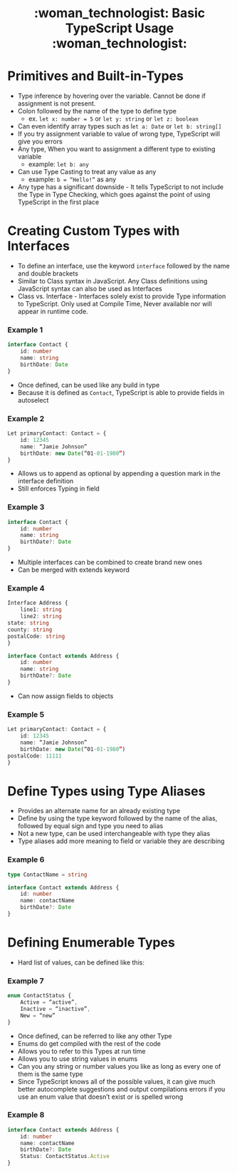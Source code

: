 <div align="center">
   <h1>:woman_technologist: Basic TypeScript Usage :woman_technologist:</h1>
</div>

<h1>Primitives and Built-in-Types</h1>

- Type inference by hovering over the variable. Cannot be done if assignment is not present.
- Colon followed by the name of the type to define type
	- ex. `let x: number = 5`  or  `let y: string` or   `let z: boolean`
- Can even identify array types such as l`et a: Date` or `let b: string[]`
- If you try assignment variable to value of wrong type, TypeScript will give you errors
- Any type, When you want to assignment a different type to existing variable
	- example: `let b: any`
- Can use Type Casting to treat any value as any
	- example: `b = “Hello!”` as any
- Any type has a significant downside - It tells TypeScript to not include the Type in Type Checking, which goes against the point of using TypeScript in the first place

<h1>Creating Custom Types with Interfaces</h1>


- To define an interface, use the keyword `interface` followed by the name and double brackets
- Similar to Class syntax in JavaScript. Any Class definitions using JavaScript syntax can also be used as Interfaces
- Class vs. Interface - Interfaces solely exist to provide Type information to TypeScript. Only used at Compile Time, Never available nor will appear in runtime code.

<h3>Example 1</h3>

```typescript
interface Contact {
	id: number
	name: string 
	birthDate: Date
}
```

- Once defined, can be used like any build in type 
- Because it is defined as `Contact`, TypeScript is able to provide fields in autoselect

<h3>Example 2</h3>

```typescript
Let primaryContact: Contact = {
	id: 12345
	name: “Jamie Johnson”
	birthDate: new Date(“01-01-1980”)
}
```

- Allows us to append as optional by appending a question mark in the interface definition
- Still enforces Typing in field

<h3>Example 3</h3> 

```typescript
interface Contact {
	id: number
	name: string 
	birthDate?: Date
}
```

- Multiple interfaces can be combined to create brand new ones
- Can be merged with extends keyword

<h3>Example 4</h3> 

```typescript
Interface Address {
	line1: string
	line2: string
state: string
county: string
postalCode: string
}

interface Contact extends Address {
	id: number
	name: string 
	birthDate?: Date
}
```

- Can now assign fields to objects

<h3>Example 5</h3>

```typescript
Let primaryContact: Contact = {
	id: 12345
	name: “Jamie Johnson”
	birthDate: new Date(“01-01-1980”)
postalCode: 11111 
}
```

<h1>Define Types using Type Aliases</h1>


- Provides an alternate name for an already existing type
- Define by using the type keyword followed by the name of the alias, followed by equal sign and type you need to alias
- Not a new type, can be used interchangeable with type they alias
- Type aliases add more meaning to field or variable they are describing

<h3>Example 6</h3>

```typescript
type ContactName = string

interface Contact extends Address {
	id: number
	name: contactName
	birthDate?: Date
}
```

<h1>Defining Enumerable Types</h1>

- Hard list of values, can be defined like this: 

<h3>Example 7</h3>

```typescript
enum ContactStatus {
	Active = “active”, 
	Inactive = “inactive”,
	New = “new”
}
```

- Once defined, can be referred to like any other Type
- Enums do get compiled with the rest of  the code
- Allows you to refer to this Types at run time
- Allows you to use string values in enums
- Can you any string or number values you like as long as every one of them is the same type
- Since TypeScript knows all of the possible values, it can give much better autocomplete suggestions and output compilations errors if you use an enum value that doesn’t exist or is spelled wrong

<h3>Example 8</h3>

```typescript
interface Contact extends Address {
	id: number
	name: contactName
	birthDate?: Date
	Status: ContactStatus.Active
}
```




